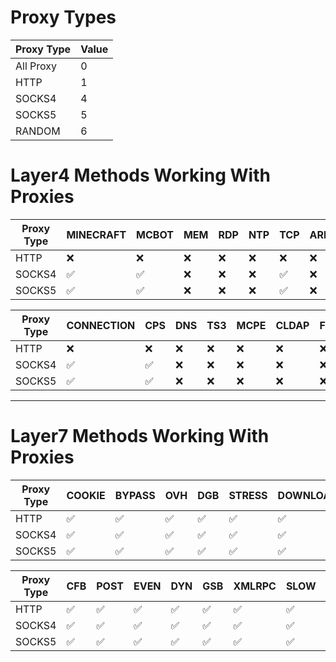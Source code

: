 # Proxy Types

| Proxy Type | Value |
|------------|-------|
| All Proxy  | 0     |
| HTTP       | 1     |
| SOCKS4     | 4     |
| SOCKS5     | 5     |
| RANDOM     | 6     |



# Layer4 Methods Working With Proxies

| Proxy Type |  MINECRAFT| MCBOT | MEM | RDP | NTP | TCP | ARD | VSE | SYN | UDP | CHAR |
|------------|-----------|-------|-----|-----|-----|-----|-----|-----|-----|------|-----|
| HTTP       |     ❌    | ❌   | ❌  | ❌  | ❌ | ❌  | ❌ | ❌  | ❌  | ❌  | ❌  |
| SOCKS4     |     ✅    | ✅   | ❌  | ❌  | ❌ | ✅  | ❌ | ❌  | ❌  | ❌  | ❌  |
| SOCKS5     |     ✅    | ✅   | ❌  | ❌  | ❌ | ✅  | ❌ | ❌  | ❌  | ❌  | ❌  |

| Proxy Type | CONNECTION | CPS | DNS | TS3 | MCPE | CLDAP | FIVEM |
|------------|------------|-----|-----|-----|------|-------|-------|
| HTTP       |     ❌     | ❌ | ❌  | ❌ |  ❌  |   ❌  |  ❌  |
| SOCKS4     |     ✅     | ✅ | ❌  | ❌ |  ❌  |   ❌  |  ❌  |
| SOCKS5     |     ✅     | ✅ | ❌  | ❌ |  ❌  |   ❌  |  ❌  |


***


# Layer7 Methods Working With Proxies

| Proxy Type | COOKIE | BYPASS | OVH | DGB | STRESS | DOWNLOADER | BOMB | NULL | AVB | GET |
|------------|--------|--------|-----|-----|--------|------------|------|------|-----|-----|
| HTTP       |   ✅   | ✅    | ✅  | ✅  |   ✅  |     ✅     | ✅  |  ✅  | ✅  | ✅ |
| SOCKS4     |   ✅   | ✅    | ✅  | ✅  |   ✅  |     ✅     | ❌  |  ✅  | ✅  | ✅ | 
| SOCKS5     |   ✅   | ✅    | ✅  | ✅  |   ✅  |     ✅     | ✅  |  ✅  | ✅  | ✅ |

| Proxy Type | CFB | POST| EVEN | DYN | GSB | XMLRPC | SLOW | BOT | PPS | CFBUAM | APACHE |
|------------|-----|-----|------|-----|-----|--------|------|-----|-----|--------|--------|
| HTTP       | ✅  | ✅  | ✅  | ✅  | ✅ |   ✅   | ✅  |  ✅ | ✅  |  ✅   |   ✅   |
| SOCKS4     | ✅  | ✅  | ✅  | ✅  | ✅ |   ✅   | ✅  |  ✅ | ✅  |  ✅   |   ✅   |
| SOCKS5     | ✅  | ✅  | ✅  | ✅  | ✅ |   ✅   | ✅  |  ✅ | ✅  |  ✅   |   ✅   |